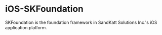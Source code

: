 # iOS-SKFoundation
SKFoundation is the foundation framework in SandKatt Solutions Inc.'s iOS application platform. 
